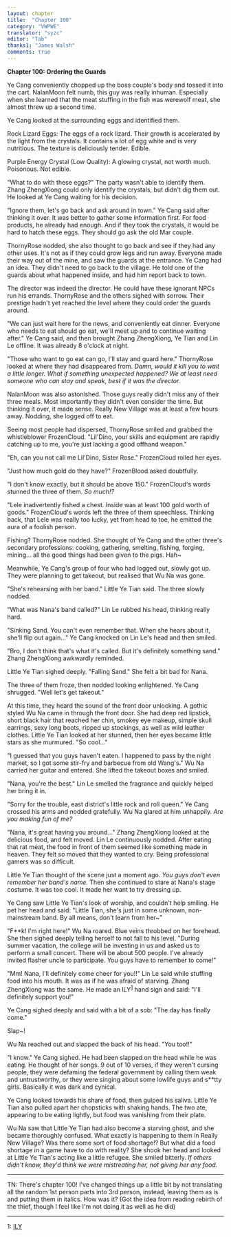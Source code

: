 ```yaml
---
layout: chapter
title:  "Chapter 100"
category: "VWPWE"
translator: "syzc"
editor: "Tab"
thanks1: "James Walsh"
comments: true
---
```


**Chapter 100: Ordering the Guards**
 
Ye Cang conveniently chopped up the boss couple's body and tossed it into the cart. NalanMoon felt numb, this guy was really inhuman. Especially when she learned that the meat stuffing in the fish was werewolf meat, she almost threw up a second time.
 
Ye Cang looked at the surrounding eggs and identified them.
 
Rock Lizard Eggs: The eggs of a rock lizard. Their growth is accelerated by the light from the crystals. It contains a lot of egg white and is very nutritious. The texture is deliciously tender. Edible.
 
Purple Energy Crystal (Low Quality): A glowing crystal, not worth much. Poisonous. Not edible.
 
"What to do with these eggs?" The party wasn't able to identify them. Zhang ZhengXiong could only identify the crystals, but didn't dig them out. He looked at Ye Cang waiting for his decision.
 
"Ignore them, let's go back and ask around in town." Ye Cang said after thinking it over. It was better to gather some information first. For food products, he already had enough. And if they took the crystals, it would be hard to hatch these eggs. They should go ask the old Mar couple.
 
ThornyRose nodded, she also thought to go back and see if they had any other uses. It's not as if they could grow legs and run away. Everyone made their way out of the mine, and saw the guards at the entrance. Ye Cang had an idea. They didn't need to go back to the village. He told one of the guards about what happened inside, and had him report back to town.
 
The director was indeed the director. He could have these ignorant NPCs run his errands. ThornyRose and the others sighed with sorrow. Their prestige hadn't yet reached the level where they could order the guards around.
 
"We can just wait here for the news, and conveniently eat dinner. Everyone who needs to eat should go eat, we'll meet up and to continue waiting after." Ye Cang said, and then brought Zhang ZhengXiong, Ye Tian and Lin Le offline. It was already 8 o'clock at night.
 
"Those who want to go eat can go, I'll stay and guard here." ThornyRose looked at where they had disappeared from. *Damn, would it kill you to wait a little longer. What if something unexpected happened? We at least need someone who can stay and speak, best if it was the director.*
 
NalanMoon was also astonished. Those guys really didn't miss any of their three meals. Most importantly they didn't even consider the time. But thinking it over, it made sense. Really New Village was at least a few hours away. Nodding, she logged off to eat.
 
Seeing most people had dispersed, ThornyRose smiled and grabbed the whistleblower FrozenCloud. "Lil'Dino, your skills and equipment are rapidly catching up to me, you're just lacking a good offhand weapon."
 
"Eh, can you not call me Lil'Dino, Sister Rose." FrozenCloud rolled her eyes.
 
"Just how much gold do they have?" FrozenBlood asked doubtfully.
 
"I don't know exactly, but it should be above 150." FrozenCloud's words stunned the three of them. *So much!?*
 
"Lele inadvertently fished a chest. Inside was at least 100 gold worth of goods." FrozenCloud's words left the three of them speechless. Thinking back, that Lele was really too lucky, yet from head to toe, he emitted the aura of a foolish person.
 
Fishing? ThornyRose nodded. She thought of Ye Cang and the other three's secondary professions: cooking, gathering, smelting, fishing, forging, mining... all the good things had been given to the pigs. Hah~
 
Meanwhile, Ye Cang's group of four who had logged out, slowly got up. They were planning to get takeout, but realised that Wu Na was gone.
 
"She's rehearsing with her band." Little Ye Tian said. The three slowly nodded.
 
"What was Nana's band called?" Lin Le rubbed his head, thinking really hard.
 
"Sinking Sand. You can't even remember that. When she hears about it, she'll flip out again..." Ye Cang knocked on Lin Le's head and then smiled.
 
"Bro, I don't think that's what it's called. But it's definitely something sand." Zhang ZhengXiong awkwardly reminded.
 
Little Ye Tian sighed deeply. "Falling Sand." She felt a bit bad for Nana.
 
The three of them froze, then nodded looking enlightened. Ye Cang shrugged. "Well let's get takeout."
 
At this time, they heard the sound of the front door unlocking. A gothic styled Wu Na came in through the front door. She had deep red lipstick, short black hair that reached her chin, smokey eye makeup, simple skull earrings, sexy long boots, ripped up stockings, as well as wild leather clothes. Little Ye Tian looked at her stunned, then her eyes became little stars as she murmured. "So cool..."
 
"I guessed that you guys haven't eaten. I happened to pass by the night market, so I got some stir-fry and barbecue from old Wang's." Wu Na carried her guitar and entered. She lifted the takeout boxes and smiled.
 
"Nana, you're the best." Lin Le smelled the fragrance and quickly helped her bring it in.
 
"Sorry for the trouble, east district's little rock and roll queen." Ye Cang crossed his arms and nodded gratefully. Wu Na glared at him unhappily. *Are you making fun of me?*
 
"Nana, it's great having you around..." Zhang ZhengXiong looked at the delicious food, and felt moved. Lin Le continuously nodded. After eating that rat meat, the food in front of them seemed like something made in heaven. They felt so moved that they wanted to cry. Being professional gamers was so difficult.
 
Little Ye Tian thought of the scene just a moment ago. *You guys don't even remember her band's name.* Then she continued to stare at Nana's stage costume. It was too cool. It made her want to try dressing up.
 
Ye Cang saw Little Ye Tian's look of worship, and couldn't help smiling. He pet her head and said: "Little Tian, she's just in some unknown, non-mainstream band. By all means, don't learn from her~"
 
"F\*\*k! I'm right here!" Wu Na roared. Blue veins throbbed on her forehead. She then sighed deeply telling herself to not fall to his level. "During summer vacation, the college will be investing in us and asked us to perform a small concert. There will be about 500 people. I've already invited flasher uncle to participate. You guys have to remember to come!"
 
"Mm! Nana, I'll definitely come cheer for you!!" Lin Le said while stuffing food into his mouth. It was as if he was afraid of starving. Zhang ZhengXiong was the same. He made an ILY<sup>[1](#footnote1)</sup> hand sign and said: "I'll definitely support you!"
 
Ye Cang sighed deeply and said with a bit of a sob: "The day has finally come."
 
Slap~!
 
Wu Na reached out and slapped the back of his head. "You too!!"
 
"I know." Ye Cang sighed. He had been slapped on the head while he was eating. He thought of her songs. 9 out of 10 verses, if they weren't cursing people, they were defaming the federal government by calling them weak and untrustworthy, or they were singing about some lowlife guys and s\*\*tty girls. Basically it was dark and cynical.
 
Ye Cang looked towards his share of food, then gulped his saliva. Little Ye Tian also pulled apart her chopsticks with shaking hands. The two ate, appearing to be eating lightly, but food was vanishing from their plate.
 
Wu Na saw that Little Ye Tian had also become a starving ghost, and she became thoroughly confused. What exactly is happening to them in Really New Village? Was there some sort of food shortage!? But what did a food shortage in a game have to do with reality? She shook her head and looked at Little Ye Tian's acting like a little refugee. She smiled bitterly. *If others didn't know, they'd think we were mistreating her, not giving her any food.*
 
---

TN: There's chapter 100! I've changed things up a little bit by not translating all the random 1st person parts into 3rd person, instead, leaving them as is and putting them in italics. How was it? (Got the idea from reading rebirth of the thief, though I feel like I'm not doing it as well as he did)

---

<a name="footnote1">1</a>: <a href="https://en.wikipedia.org/wiki/ILY_sign">ILY</a>
